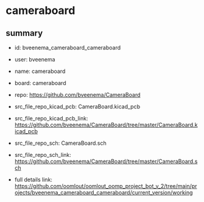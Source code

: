 # cameraboard
 
## summary 
* id: bveenema_cameraboard_cameraboard
* user: bveenema
* name: cameraboard
* board: cameraboard
* repo: https://github.com/bveenema/CameraBoard
* src_file_repo_kicad_pcb: CameraBoard.kicad_pcb
* src_file_repo_kicad_pcb_link: https://github.com/bveenema/CameraBoard/tree/master/CameraBoard.kicad_pcb


* src_file_repo_sch: CameraBoard.sch
* src_file_repo_sch_link: https://github.com/bveenema/CameraBoard/tree/master/CameraBoard.sch
* full details link: https://github.com/oomlout/oomlout_oomp_project_bot_v_2/tree/main/projects/bveenema_cameraboard_cameraboard/current_version/working  






